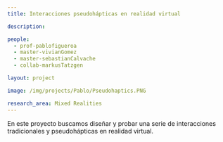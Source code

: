 ```yaml
---
title: Interacciones pseudohápticas en realidad virtual

description:

people:
  - prof-pablofigueroa
  - master-vivianGomez
  - master-sebastianCalvache
  - collab-markusTatzgen

layout: project

image: /img/projects/Pablo/Pseudohaptics.PNG

research_area: Mixed Realities
---
```


En este proyecto buscamos diseñar y probar una serie de interacciones tradicionales y pseudohápticas en realidad virtual.
